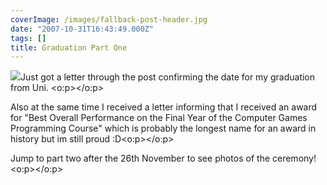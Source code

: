 ```yaml
---
coverImage: /images/fallback-post-header.jpg
date: "2007-10-31T16:43:49.000Z"
tags: []
title: Graduation Part One
---
```


![](https://www.hud.ac.uk/cms-test/images/logo2.gif)Just got a letter through the post confirming the date for my graduation from Uni. <o:p></o:p>

Also at the same time I received a letter informing that I received an award for "Best Overall Performance on the Final Year of the Computer Games Programming Course" which is probably the longest name for an award in history but im still proud :D<o:p></o:p>

Jump to part two after the 26th November to see photos of the ceremony!<o:p></o:p>
